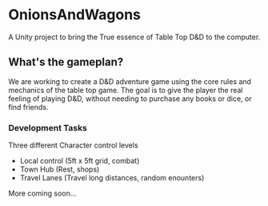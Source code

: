# OnionsAndWagons
A Unity project to bring the True essence of Table Top D&amp;D to the computer.

## What's the gameplan?
We are working to create a D&D adventure game using the core rules and mechanics of the table top game. The goal is to give the player the real feeling of playing D&D, without needing to purchase any books or dice, or find friends.

### Development Tasks
Three different Character control levels
- Local control (5ft x 5ft grid, combat)
- Town Hub (Rest, shops)
- Travel Lanes (Travel long distances, random enounters)


More coming soon...
